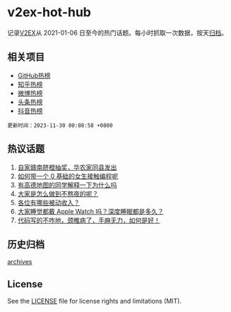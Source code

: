 # v2ex-hot-hub

 记录[V2EX](https://www.v2ex.com/)从 2021-01-06 日至今的热门话题。每小时抓取一次数据，按天[归档](archives)。
 
 ## 相关项目

- [GitHub热榜](https://github.com/lonnyzhang423/github-hot-hub)
- [知乎热榜](https://github.com/lonnyzhang423/zhihu-hot-hub)
- [微博热榜](https://github.com/lonnyzhang423/weibo-hot-hub)
- [头条热榜](https://github.com/lonnyzhang423/toutiao-hot-hub)
- [抖音热榜](https://github.com/lonnyzhang423/douyin-hot-hub)


 `更新时间：2023-11-30 00:08:58 +0800`

## 热议话题

1. [自家赣南脐橙抽奖，华农家同县发出](https://www.v2ex.com/t/996196)
1. [如何带一个 0 基础的女生接触编程呢](https://www.v2ex.com/t/996151)
1. [有高德地图的同学解释一下为什么吗](https://www.v2ex.com/t/996160)
1. [大家是怎么做到不熬夜的呢？](https://www.v2ex.com/t/996172)
1. [各位有哪些被动收入？](https://www.v2ex.com/t/996202)
1. [大家睡觉都戴 Apple Watch 吗？深度睡眠都是多久？](https://www.v2ex.com/t/996242)
1. [代码写的不咋地，颈椎病了，手麻无力，如何是好！](https://www.v2ex.com/t/996107)

## 历史归档

[archives](archives)

## License

See the [LICENSE](LICENSE) file for license rights and limitations (MIT).
